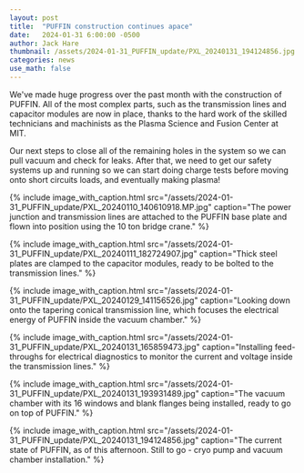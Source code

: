 ```yaml
---
layout: post
title:  "PUFFIN construction continues apace"
date:   2024-01-31 6:00:00 -0500
author: Jack Hare
thumbnail: /assets/2024-01-31_PUFFIN_update/PXL_20240131_194124856.jpg
categories: news
use_math: false
---
```


We've made huge progress over the past month with the construction of PUFFIN. All of the most complex parts, such as the transmission lines and capacitor modules are now in place, thanks to the hard work of the skilled technicians and machinists as the Plasma Science and Fusion Center at MIT.

Our next steps to close all of the remaining holes in the system so we can pull vacuum and check for leaks. After that, we need to get our safety systems up and running so we can start doing charge tests before moving onto short circuits loads, and eventually making plasma!



{% include image_with_caption.html 
    src="/assets/2024-01-31_PUFFIN_update/PXL_20240110_140610918.MP.jpg"
    caption="The power junction and transmission lines are attached to the PUFFIN base plate and flown into position using the 10 ton bridge crane."
%}	

{% include image_with_caption.html 
    src="/assets/2024-01-31_PUFFIN_update/PXL_20240111_182724907.jpg"
    caption="Thick steel plates are clamped to the capacitor modules, ready to be bolted to the transmission lines."
%}	

{% include image_with_caption.html 
    src="/assets/2024-01-31_PUFFIN_update/PXL_20240129_141156526.jpg"
    caption="Looking down onto the tapering conical transmission line, which focuses the electrical energy of PUFFIN inside the vacuum chamber."
%}	

{% include image_with_caption.html 
    src="/assets/2024-01-31_PUFFIN_update/PXL_20240131_165859473.jpg"
    caption="Installing feed-throughs for electrical diagnostics to monitor the current and voltage inside the transmission lines."
%}	

{% include image_with_caption.html 
    src="/assets/2024-01-31_PUFFIN_update/PXL_20240131_193931489.jpg"
    caption="The vacuum chamber with its 16 windows and blank flanges being installed, ready to go on top of PUFFIN."
%}	

{% include image_with_caption.html 
    src="/assets/2024-01-31_PUFFIN_update/PXL_20240131_194124856.jpg"
    caption="The current state of PUFFIN, as of this afternoon. Still to go - cryo pump and vacuum chamber installation."
%}	